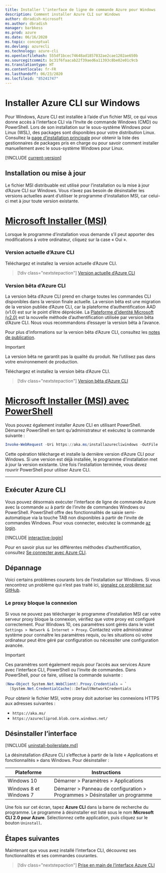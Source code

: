 ```yaml
---
title: Installer l’interface de ligne de commande Azure pour Windows
description: Comment installer Azure CLI sur Windows
author: dbradish-microsoft
ms.author: dbradish
manager: barbkess
ms.prod: azure
ms.date: 06/16/2020
ms.topic: conceptual
ms.devlang: azurecli
ms.technology: azure-cli
ms.openlocfilehash: 555df1bcec74648ad1857832ae2cae1202ae650b
ms.sourcegitcommit: bc31f6faacab22f39aed6a11393c8be02e01c9cb
ms.translationtype: HT
ms.contentlocale: fr-FR
ms.lasthandoff: 06/23/2020
ms.locfileid: "85241747"
---
```

# <a name="install-azure-cli-on-windows"></a>Installer Azure CLI sur Windows

Pour Windows, Azure CLI est installée à l’aide d’un fichier MSI, ce qui vous donne accès à l’interface CLI via l’Invite de commande Windows (CMD) ou PowerShell.
Lors de son installation sur le sous-système Windows pour Linux (WSL), des packages sont disponibles pour votre distribution Linux. Consultez la [page d’installation principale](install-azure-cli.md) pour obtenir la liste des gestionnaires de packages pris en charge ou pour savoir comment installer manuellement avec le sous-système Windows pour Linux.

[!INCLUDE [current-version](includes/current-version.md)]

## <a name="install-or-update"></a>Installation ou mise à jour

Le fichier MSI distribuable est utilisé pour l’installation ou la mise à jour d’Azure CLI sur Windows. Vous n’avez pas besoin de désinstaller les versions actuelles avant d’utiliser le programme d’installation MSI, car celui-ci met à jour toute version existante.

# <a name="microsoft-installer-msi"></a>[Microsoft Installer (MSI)](#tab/azure-cli)

Lorsque le programme d’installation vous demande s’il peut apporter des modifications à votre ordinateur, cliquez sur la case « Oui ».

### <a name="azure-cli-current-version"></a>Version actuelle d’Azure CLI

Téléchargez et installez la version actuelle d’Azure CLI.  

> [!div class="nextstepaction"]
> [Version actuelle d’Azure CLI](https://aka.ms/installazurecliwindows)

### <a name="azure-cli-beta-version"></a>Version bêta d’Azure CLI

La version bêta d’Azure CLI prend en charge toutes les commandes CLI disponibles dans la version finale actuelle. La version bêta est une migration de la version publiée d’Azure CLI, car la plateforme d’authentification AAD (v1.0) est sur le point d’être dépréciée.  La [Plateforme d’identité Microsoft (v2.0)](/azure/active-directory/develop/v2-overview) est la nouvelle méthode d’authentification utilisée par version bêta d’Azure CLI.  Nous vous recommandons d’essayer la version bêta à l’avance.  

Pour plus d’informations sur la version bêta d’Azure CLI, consultez les [notes de publication](release-notes-azure-cli?tabs=azure-cli-beta).

> [!IMPORTANT]
>
> La version bêta ne garantit pas la qualité du produit. Ne l’utilisez pas dans votre environnement de production.

Téléchargez et installez la version bêta d’Azure CLI.

> [!div class="nextstepaction"]
> [Version bêta d’Azure CLI](https://aka.ms/installazurecliwindowsbeta)

# <a name="microsoft-installer-msi-with-powershell"></a>[Microsoft Installer (MSI) avec PowerShell](#tab/azure-powershell)

Vous pouvez également installer Azure CLI en utilisant PowerShell. Démarrez PowerShell en tant qu’administrateur et exécutez la commande suivante :

   ```PowerShell
   Invoke-WebRequest -Uri https://aka.ms/installazurecliwindows -OutFile .\AzureCLI.msi; Start-Process msiexec.exe -Wait -ArgumentList '/I AzureCLI.msi /quiet'; rm .\AzureCLI.msi
   ```

Cette opération télécharge et installe la dernière version d’Azure CLI pour Windows. Si une version est déjà installée, le programme d’installation met à jour la version existante. Une fois l’installation terminée, vous devez rouvrir PowerShell pour utiliser Azure CLI.

---

## <a name="run-the-azure-cli"></a>Exécuter Azure CLI

Vous pouvez désormais exécuter l’interface de ligne de commande Azure avec la commande `az` à partir de l’invite de commandes Windows ou PowerShell. PowerShell offre des fonctionnalités de saisie semi-automatique via la touche TAB non disponibles à partir de l’invite de commandes Windows. Pour vous connecter, exécutez la commande [az login](/cli/azure/reference-index#az-login).

[!INCLUDE [interactive-login](includes/interactive-login.md)]

Pour en savoir plus sur les différentes méthodes d’authentification, consultez [Se connecter avec Azure CLI](authenticate-azure-cli.md).

## <a name="troubleshooting"></a>Dépannage

Voici certains problèmes courants lors de l’installation sur Windows. Si vous rencontrez un problème qui n’est pas traité ici, [signalez ce problème sur GitHub](https://github.com/Azure/azure-cli/issues).

### <a name="proxy-blocks-connection"></a>Le proxy bloque la connexion

Si vous ne pouvez pas télécharger le programme d’installation MSI car votre serveur proxy bloque la connexion, vérifiez que votre proxy est configuré correctement. Pour Windows 10, ces paramètres sont gérés dans le volet `Settings > Network & Internet > Proxy`. Contactez votre administrateur système pour connaître les paramètres requis, ou les situations où votre ordinateur peut être géré par configuration ou nécessiter une configuration avancée.

> [!IMPORTANT]
> Ces paramètres sont également requis pour l’accès aux services Azure avec l’interface CLI, PowerShell ou l’invite de commandes. Dans PowerShell, pour ce faire, utilisez la commande suivante :
>
> ```powershell
> (New-Object System.Net.WebClient).Proxy.Credentials = `
>   [System.Net.CredentialCache]::DefaultNetworkCredentials
> ```

Pour obtenir le fichier MSI, votre proxy doit autoriser les connexions HTTPS aux adresses suivantes :

* `https://aka.ms/`
* `https://azurecliprod.blob.core.windows.net/`

## <a name="uninstall"></a>Désinstaller l’interface

[!INCLUDE [uninstall-boilerplate.md](includes/uninstall-boilerplate.md)]

La désinstallation d’Azure CLI s’effectue à partir de la liste « Applications et fonctionnalités » dans Windows. Pour désinstaller :

| Plateforme | Instructions |
|---|---|
| Windows 10 | Démarrer > Paramètres > Applications |
| Windows 8 et Windows 7 | Démarrer > Panneau de configuration > Programmes > Désinstaller un programme |

Une fois sur cet écran, tapez __Azure CLI__ dans la barre de recherche du programme. Le programme à désinstaller est listé sous le nom __Microsoft CLI 2.0 pour Azure__. Sélectionnez cette application, puis cliquez sur le bouton `Uninstall`.

## <a name="next-steps"></a>Étapes suivantes

Maintenant que vous avez installé l’interface CLI, découvrez ses fonctionnalités et ses commandes courantes.

> [!div class="nextstepaction"]
> [Prise en main de l’interface Azure CLI](get-started-with-azure-cli.md)
